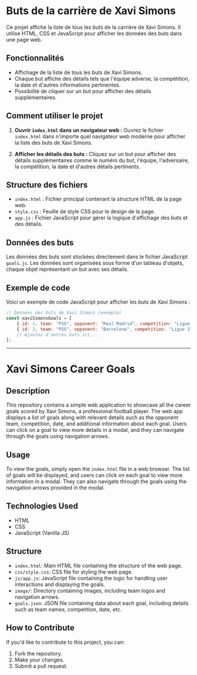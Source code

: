 # Buts de la carrière de Xavi Simons

Ce projet affiche la liste de tous les buts de la carrière de Xavi Simons. Il utilise HTML, CSS et JavaScript pour afficher les données des buts dans une page web.

## Fonctionnalités

- Affichage de la liste de tous les buts de Xavi Simons.
- Chaque but affiche des détails tels que l'équipe adverse, la compétition, la date et d'autres informations pertinentes.
- Possibilité de cliquer sur un but pour afficher des détails supplémentaires.

## Comment utiliser le projet

1. **Ouvrir `index.html` dans un navigateur web :** Ouvrez le fichier `index.html` dans n'importe quel navigateur web moderne pour afficher la liste des buts de Xavi Simons.

2. **Afficher les détails des buts :** Cliquez sur un but pour afficher des détails supplémentaires comme le numéro du but, l'équipe, l'adversaire, la compétition, la date et d'autres détails pertinents.

## Structure des fichiers

- `index.html` : Fichier principal contenant la structure HTML de la page web.
- `style.css` : Feuille de style CSS pour le design de la page.
- `app.js` : Fichier JavaScript pour gérer la logique d'affichage des buts et des détails.

## Données des buts

Les données des buts sont stockées directement dans le fichier JavaScript `goals.js`. Les données sont organisées sous forme d'un tableau d'objets, chaque objet représentant un but avec ses détails.

## Exemple de code

Voici un exemple de code JavaScript pour afficher les buts de Xavi Simons :

```javascript
// Données des buts de Xavi Simons (exemple)
const xaviSimonsGoals = [
    { id: 1, team: "PSG", opponent: "Real Madrid", competition: "Ligue des champions", date: "2024-05-15", details: "Marqué à la 67e minute" },
    { id: 2, team: "PSG", opponent: "Barcelone", competition: "Ligue 1", date: "2022-03-20", details: "Marqué à la 55e minute" },
    // Ajoutez d'autres buts ici...
];
```

-----

# Xavi Simons Career Goals

## Description

This repository contains a simple web application to showcase all the career goals scored by Xavi Simons, a professional football player. The web app displays a list of goals along with relevant details such as the opponent team, competition, date, and additional information about each goal. Users can click on a goal to view more details in a modal, and they can navigate through the goals using navigation arrows.

## Usage

To view the goals, simply open the `index.html` file in a web browser. The list of goals will be displayed, and users can click on each goal to view more information in a modal. They can also navigate through the goals using the navigation arrows provided in the modal.

## Technologies Used

- HTML
- CSS
- JavaScript (Vanilla JS)

## Structure

- `index.html`: Main HTML file containing the structure of the web page.
- `css/style.css`: CSS file for styling the web page.
- `js/app.js`: JavaScript file containing the logic for handling user interactions and displaying the goals.
- `image/`: Directory containing images, including team logos and navigation arrows.
- `goals.json`: JSON file containing data about each goal, including details such as team names, competition, date, etc.

## How to Contribute

If you'd like to contribute to this project, you can:

1. Fork the repository.
2. Make your changes.
3. Submit a pull request.
